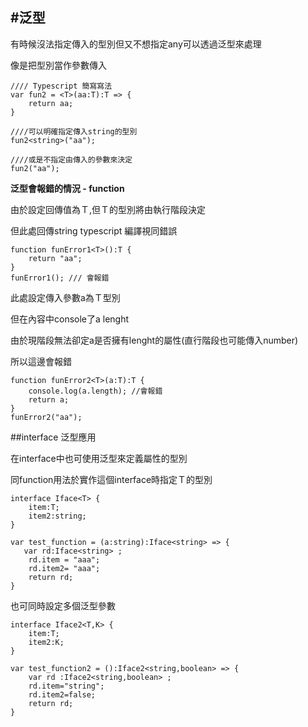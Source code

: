 #泛型 <T>
----------

有時候沒法指定傳入的型別但又不想指定any可以透過泛型來處理

像是把型別當作參數傳入

```
//// Typescript 簡寫寫法
var fun2 = <T>(aa:T):T => {
    return aa;
}

////可以明確指定傳入string的型別
fun2<string>("aa");

////或是不指定由傳入的參數來決定
fun2("aa");

```

**泛型會報錯的情況 - function**

由於設定回傳值為Ｔ,但Ｔ的型別將由執行階段決定

但此處回傳string typescript 編譯視同錯誤

```
function funError1<T>():T {
    return "aa";
}
funError1(); /// 會報錯
```

 此處設定傳入參數a為Ｔ型別
 
 但在內容中console了a lenght
 
 由於現階段無法卻定a是否擁有lenght的屬性(直行階段也可能傳入number)
 
 所以這邊會報錯
 
```
function funError2<T>(a:T):T {
    console.log(a.length); //會報錯
    return a;
}
funError2("aa");
```

##interface 泛型應用

在interface中也可使用泛型來定義屬性的型別

同function用法於實作這個interface時指定Ｔ的型別

```
interface Iface<T> {
    item:T;
    item2:string;
}

var test_function = (a:string):Iface<string> => {
   var rd:Iface<string> ;
    rd.item = "aaa";
    rd.item2= "aaa";
    return rd;
}

```

也可同時設定多個泛型參數

```
interface Iface2<T,K> {
    item:T;
    item2:K;
}

var test_function2 = ():Iface2<string,boolean> => {
    var rd :Iface2<string,boolean> ;
    rd.item="string";
    rd.item2=false;
    return rd;
}
```